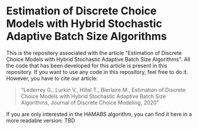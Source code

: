 # Estimation of Discrete Choice Models with Hybrid Stochastic Adaptive Batch Size Algorithms

This is the repository associated with the article "Estimation of Discrete Choice Models with Hybrid Stochastic Adaptive Batch Size Algorithms". All the code that has been developed for this article is present in this repository. If you want to use any code in this repository, feel free to do it. However, you have to cite our article: 
> "Lederrey G., Lurkin V., Hillel T., Bierlaire M., Estimation of Discrete Choice Models with Hybrid Stochastic Adaptive Batch Size Algorithms, Journal of Discrete Choice Modeling, 2020"

If you are only interested in the HAMABS algorithm, you can find it here in a more readable version: TBD

